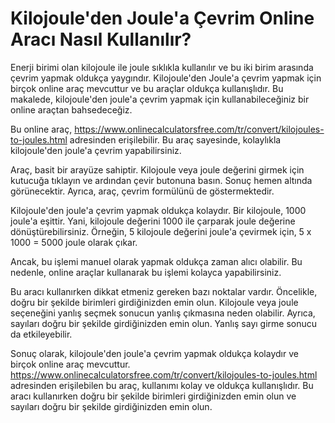 Kilojoule'den Joule'a Çevrim Online Aracı Nasıl Kullanılır?
===========================================================

Enerji birimi olan kilojoule ile joule sıklıkla kullanılır ve bu iki birim arasında çevrim yapmak oldukça yaygındır. Kilojoule'den Joule'a çevrim yapmak için birçok online araç mevcuttur ve bu araçlar oldukça kullanışlıdır. Bu makalede, kilojoule'den joule'a çevrim yapmak için kullanabileceğiniz bir online araçtan bahsedeceğiz.

Bu online araç, <https://www.onlinecalculatorsfree.com/tr/convert/kilojoules-to-joules.html> adresinden erişilebilir. Bu araç sayesinde, kolaylıkla kilojoule'den joule'a çevrim yapabilirsiniz.

Araç, basit bir arayüze sahiptir. Kilojoule veya joule değerini girmek için kutucuğa tıklayın ve ardından çevir butonuna basın. Sonuç hemen altında görünecektir. Ayrıca, araç, çevrim formülünü de göstermektedir.

Kilojoule'den joule'a çevrim yapmak oldukça kolaydır. Bir kilojoule, 1000 joule'a eşittir. Yani, kilojoule değerini 1000 ile çarparak joule değerine dönüştürebilirsiniz. Örneğin, 5 kilojoule değerini joule'a çevirmek için, 5 x 1000 = 5000 joule olarak çıkar.

Ancak, bu işlemi manuel olarak yapmak oldukça zaman alıcı olabilir. Bu nedenle, online araçlar kullanarak bu işlemi kolayca yapabilirsiniz.

Bu aracı kullanırken dikkat etmeniz gereken bazı noktalar vardır. Öncelikle, doğru bir şekilde birimleri girdiğinizden emin olun. Kilojoule veya joule seçeneğini yanlış seçmek sonucun yanlış çıkmasına neden olabilir. Ayrıca, sayıları doğru bir şekilde girdiğinizden emin olun. Yanlış sayı girme sonucu da etkileyebilir.

Sonuç olarak, kilojoule'den joule'a çevrim yapmak oldukça kolaydır ve birçok online araç mevcuttur. <https://www.onlinecalculatorsfree.com/tr/convert/kilojoules-to-joules.html> adresinden erişilebilen bu araç, kullanımı kolay ve oldukça kullanışlıdır. Bu aracı kullanırken doğru bir şekilde birimleri girdiğinizden emin olun ve sayıları doğru bir şekilde girdiğinizden emin olun.